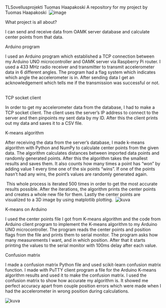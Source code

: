 TLSovellusprojekti Tuomas Haapakoski A repository for my project by Tuomas Haapakoski 
![image](https://user-images.githubusercontent.com/99179437/207415999-14c23506-a962-4871-ba4d-e89c0ad7313e.png)

What project is all about? 

I can send and receive data from OAMK server database and calculate center points from that data. 

Arduino program 

I used an Arduino program which established a TCP connection between my Arduino UNO microcontroller and OAMK server via Raspberry Pi router. I used a 433 MHz radio receiver and transmitter to transmit accelerometer data in 6 different angles. The program had a flag system which indicates which angle the accelerometer is in. After sending data I get an acknowledgement which tells me if the transmission was successful or not.  

TCP socket client 

In order to get my accelerometer data from the database, I had to make a TCP socket client. The client uses the server’s IP address to connect to the server and then pinpoints my sent data by my ID. After this the client prints out my data and saves it to a CSV file. 

K-means algorithm 

After receiving the data from the server’s database, I made k-means algorithm with Python and NumPy to calculate center points from the given data. The algorithm calculates distances between imported data points and randomly generated points. After this the algorithm takes the smallest results and saves them. It also counts how many times a point has “won” by adding value 1 every time one of the six points “wins”. If one of the points hasn’t had any wins, the point’s values are randomly generated again.  

 This whole process is iterated 500 times in order to get the most accurate results possible. After the iterations, the algorithm prints the center points and creates a whole new file for them.                   Lastly the center points are visualized to a 3D image by using matplotlib plotting. 
 ![kuva](https://user-images.githubusercontent.com/99179437/208653233-9e63e147-6ae5-4231-8f11-3d081bde6f06.png)


K-means on Arduino 

I used the center points file I got from K-means algorithm and the code from Arduino client program to implement the K-means algorithm to my Arduino UNO microcontroller. The program reads the center points and position flags from the file and prints them to serial monitor. The program asks how many measurements I want, and in which position. After that it starts printing the values to the serial monitor with 100ms delay after each value.  

Confusion matrix 

I made a confusion matrix Python file and used scikit-learn confusion matrix function. I made with PuTTY client program a file for the Arduino K-means algorithm results and used it to make the confusion matrix. I used the confusion matrix to show how accurate my algorithm is. It showed me perfect accuracy apart from couple position errors which were made when I had the accelerometer in wrong position during calculations.    
 
 ![kuva](https://user-images.githubusercontent.com/99179437/208653038-5efd99da-e967-4584-95e5-1a4cf962559c.png)



